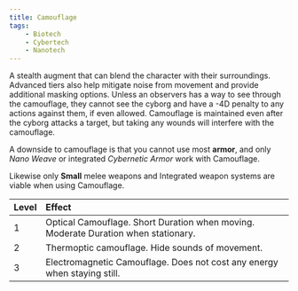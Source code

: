 ```yaml
---
title: Camouflage
tags:
	- Biotech
	- Cybertech
	- Nanotech
---
```

A stealth augment that can blend the character with their surroundings. Advanced tiers also help mitigate noise from movement and provide additional masking options. Unless an observers has a way to see through the camouflage, they cannot see the cyborg and have a -4D penalty to any actions against them, if even allowed. Camouflage is maintained even after the cyborg attacks a target, but taking any wounds will interfere with the camouflage.

A downside to camouflage is that you cannot use most **armor**, and only *Nano Weave* or integrated *Cybernetic Armor* work with Camouflage.

Likewise only **Small** melee weapons and Integrated weapon systems are viable when using Camouflage.

| Level | Effect                                                                             |
|:----- |:---------------------------------------------------------------------------------- |
| 1     | Optical Camouflage. Short Duration when moving. Moderate Duration when stationary. |
| 2     | Thermoptic camouflage. Hide sounds of movement.                                    |
| 3     | Electromagnetic Camouflage. Does not cost any energy when staying still.           |
